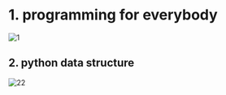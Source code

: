 # 1. programming for everybody
![1](https://user-images.githubusercontent.com/84886608/131235864-65aba9b5-5ce3-4b42-82cf-fe56ac1a35be.png)

## 2. python data structure
![22](https://user-images.githubusercontent.com/84886608/131235866-2a96a7a7-8519-4dae-bb49-71be66195620.png)
